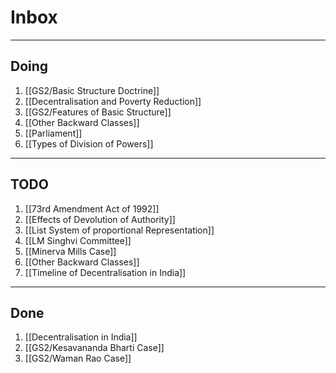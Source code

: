 # Inbox
--- 

## Doing
1. [[GS2/Basic Structure Doctrine]]
2. [[Decentralisation and Poverty Reduction]]
3. [[GS2/Features of Basic Structure]]
4. [[Other Backward Classes]]
5. [[Parliament]]
6. [[Types of Division of Powers]]

---

## TODO 
1. [[73rd Amendment Act of 1992]]
2. [[Effects of Devolution of Authority]]
3. [[List System  of proportional Representation]]
4. [[LM Singhvi Committee]]
5. [[Minerva Mills Case]]
6. [[Other Backward Classes]]
7. [[Timeline of Decentralisation in India]]

---

## Done
1. [[Decentralisation in India]]
2. [[GS2/Kesavananda Bharti Case]]
3. [[GS2/Waman Rao Case]]

